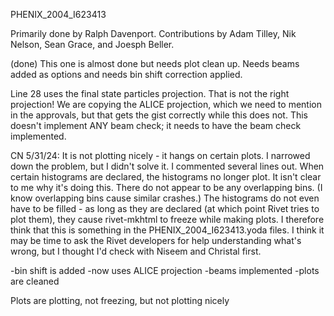 PHENIX_2004_I623413

Primarily done by Ralph Davenport.  Contributions by Adam Tilley, Nik Nelson, Sean Grace, and Joesph Beller.

(done) This one is almost done but needs plot clean up.  Needs beams added as options and needs bin shift correction applied.

Line 28 uses the final state particles projection.  That is not the right projection!  We are copying the ALICE projection, which we need to mention in the approvals, but that gets the gist correctly while this does not.
This doesn't implement ANY beam check; it needs to have the beam check implemented.

CN 5/31/24: It is not plotting nicely - it hangs on certain plots.  I narrowed down the problem, but I didn't solve it.  I commented several lines out.  When certain histograms are declared, the histograms no longer plot.  It isn't clear to me why it's doing this.  There do not appear to be any overlapping bins.  (I know overlapping bins cause similar crashes.)  The histograms do not even have to be filled - as long as they are declared (at which point Rivet tries to plot them), they cause rivet-mkhtml to freeze while making plots.  I therefore think that this is something in the PHENIX_2004_I623413.yoda files.  I think it may be time to ask the Rivet developers for help understanding what's wrong, but I thought I'd check with Niseem and Christal first.

-bin shift is added
-now uses ALICE projection 
-beams implemented 
-plots are cleaned

Plots are plotting, not freezing, but not plotting nicely
